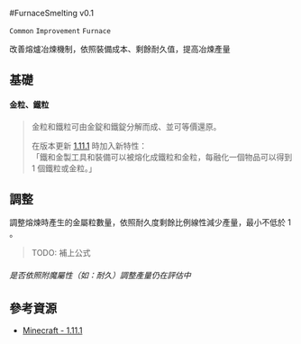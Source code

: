 #FurnaceSmelting v0.1

`Common` `Improvement` `Furnace`

改善熔爐冶煉機制，依照裝備成本、剩餘耐久值，提高冶煉產量

## 基礎

#### 金粒、鐵粒
> 金粒和鐵粒可由金錠和鐵錠分解而成、並可等價還原。
>
> 在版本更新 [1.11.1](http://minecraft-zh.gamepedia.com/1.11.1) 時加入新特性：  
> 「鐵和金製工具和裝備可以被熔化成鐵粒和金粒，每融化一個物品可以得到 1 個鐵粒或金粒。」

## 調整

調整熔煉時產生的金屬粒數量，依照耐久度剩餘比例線性減少產量，最小不低於 1 。

> TODO: 補上公式

###### 是否依照附魔屬性（如：耐久）調整產量仍在評估中

## 參考資源

- [Minecraft - 1.11.1](http://minecraft-zh.gamepedia.com/1.11.1)
